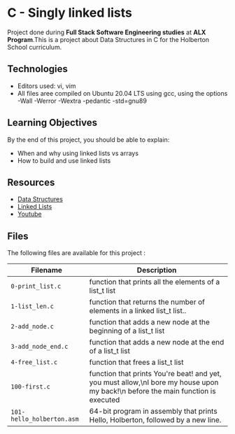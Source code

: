 # C - Singly linked lists

Project done during **Full Stack Software Engineering studies** at **ALX Program**.This is a project about Data Structures in C for the Holberton School curriculum.

## Technologies

* Editors used: vi, vim
* All  files aree compiled on Ubuntu 20.04 LTS using gcc, using the options -Wall -Werror -Wextra -pedantic -std=gnu89


## Learning Objectives

By the end of this project, you should be able to explain:

* When and why using linked lists vs arrays
* How to build and use linked lists



## Resources

* <a href= "https://intranet.alxswe.com/concepts/120"> Data Structures</a>
* <a href= "https://www.youtube.com/watch?v=udapt4FGY20&t=130s">Linked Lists</a>
* <a href= "https://www.youtube.com/results?search_query=linked+lists">Youtube</a>



## Files
The following files are available for this project :

| Filename | Description |
| -------- | ----------- |
| `0-print_list.c`        |function that prints all the elements of a list_t list |
| `1-list_len.c`          |function that returns the number of elements in a linked list_t list..|
| `2-add_node.c`          |function that adds a new node at the beginning of a list_t list |
| `3-add_node_end.c`      |function that adds a new node at the end of a list_t list |
| `4-free_list.c`         |function that frees a list_t list |
| `100-first.c`           |function that prints You're beat! and yet, you must allow,\nI bore my house upon my back!\n before the main function is executed |
|`101-hello_holberton.asm`|64-bit program in assembly that prints Hello, Holberton, followed by a new line. |

